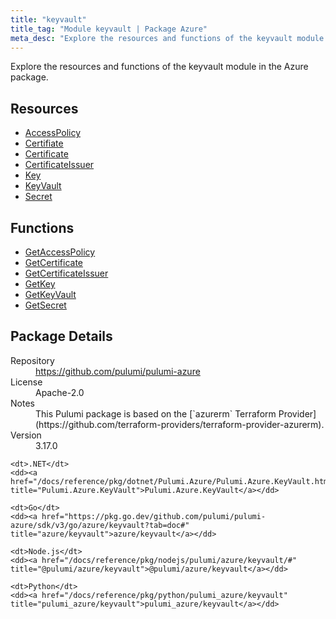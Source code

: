 ```yaml
---
title: "keyvault"
title_tag: "Module keyvault | Package Azure"
meta_desc: "Explore the resources and functions of the keyvault module in the Azure package."
---
```


<!-- WARNING: this file was generated by Pulumi Docs Generator. -->
<!-- Do not edit by hand unless you're certain you know what you are doing! -->

Explore the resources and functions of the keyvault module in the Azure package.

<h2 id="resources">Resources</h2>
<ul class="api">
    <li><a href="accesspolicy" title="AccessPolicy"><span class="symbol resource"></span>AccessPolicy</a></li>
    <li><a href="certifiate" title="Certifiate"><span class="symbol resource"></span>Certifiate</a></li>
    <li><a href="certificate" title="Certificate"><span class="symbol resource"></span>Certificate</a></li>
    <li><a href="certificateissuer" title="CertificateIssuer"><span class="symbol resource"></span>CertificateIssuer</a></li>
    <li><a href="key" title="Key"><span class="symbol resource"></span>Key</a></li>
    <li><a href="keyvault" title="KeyVault"><span class="symbol resource"></span>KeyVault</a></li>
    <li><a href="secret" title="Secret"><span class="symbol resource"></span>Secret</a></li>
</ul>

<h2 id="functions">Functions</h2>
<ul class="api">
    <li><a href="getaccesspolicy" title="GetAccessPolicy"><span class="symbol function"></span>GetAccessPolicy</a></li>
    <li><a href="getcertificate" title="GetCertificate"><span class="symbol function"></span>GetCertificate</a></li>
    <li><a href="getcertificateissuer" title="GetCertificateIssuer"><span class="symbol function"></span>GetCertificateIssuer</a></li>
    <li><a href="getkey" title="GetKey"><span class="symbol function"></span>GetKey</a></li>
    <li><a href="getkeyvault" title="GetKeyVault"><span class="symbol function"></span>GetKeyVault</a></li>
    <li><a href="getsecret" title="GetSecret"><span class="symbol function"></span>GetSecret</a></li>
</ul>

<h2 id="package-details">Package Details</h2>
<dl class="package-details">
	<dt>Repository</dt>
	<dd><a href="https://github.com/pulumi/pulumi-azure">https://github.com/pulumi/pulumi-azure</a></dd>
	<dt>License</dt>
	<dd>Apache-2.0</dd>
	<dt>Notes</dt>
	<dd>This Pulumi package is based on the [`azurerm` Terraform Provider](https://github.com/terraform-providers/terraform-provider-azurerm).</dd>
	<dt>Version</dt>
	<dd>3.17.0</dd>
</dl>



<dl class="tabular">

    <dt>.NET</dt>
    <dd><a href="/docs/reference/pkg/dotnet/Pulumi.Azure/Pulumi.Azure.KeyVault.html" title="Pulumi.Azure.KeyVault">Pulumi.Azure.KeyVault</a></dd>

    <dt>Go</dt>
    <dd><a href="https://pkg.go.dev/github.com/pulumi/pulumi-azure/sdk/v3/go/azure/keyvault?tab=doc#" title="azure/keyvault">azure/keyvault</a></dd>

    <dt>Node.js</dt>
    <dd><a href="/docs/reference/pkg/nodejs/pulumi/azure/keyvault/#" title="@pulumi/azure/keyvault">@pulumi/azure/keyvault</a></dd>

    <dt>Python</dt>
    <dd><a href="/docs/reference/pkg/python/pulumi_azure/keyvault" title="pulumi_azure/keyvault">pulumi_azure/keyvault</a></dd>

</dl>

